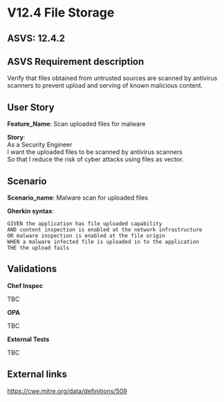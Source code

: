 # V12.4 File Storage

## ASVS: 12.4.2

## ASVS Requirement description

Verify that files obtained from untrusted sources are scanned by antivirus
scanners to prevent upload and serving of known malicious content.

## User Story

**Feature_Name**: Scan uploaded files for malware

**Story**:\
As a Security Engineer\
I want the uploaded files to be scanned by antivirus scanners\
So that I reduce the risk of cyber attacks using files as vector.

## Scenario

**Scenario_name**: Malware scan for uploaded files

**Gherkin syntax**:

```gherkin
GIVEN the application has file uploaded capability
AND content inspection is enabled at the network infrastructure
OR malware inspection is enabled at the file origin
WHEN a malware infected file is uploaded in to the application
THE the upload fails
```

## Validations

**Chef Inspec**

TBC

**OPA**

TBC

**External Tests**

TBC

## External links

<https://cwe.mitre.org/data/definitions/509>
